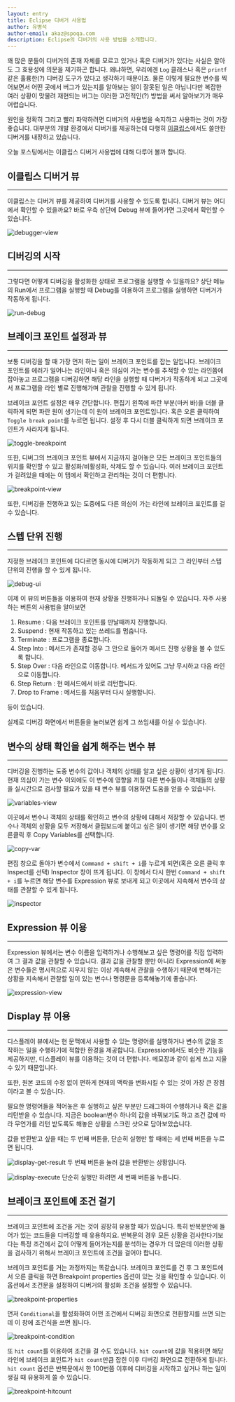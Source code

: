```yaml
---
layout: entry
title: Eclipse 디버거 사용법
author: 유병석
author-email: akaz@spoqa.com
description: Eclipse의 디버거의 사용 방법을 소개합니다.
---
```


꽤 많은 분들이 디버거의 존재 자체를 모르고 있거나 혹은 디버거가 있다는 사실은 알아도 그 효용성에 의문을 제기하곤 합니다. 왜냐하면, 우리에겐 <code>Log</code> 클래스나 혹은 <code>printf</code>같은 훌륭한(?) 디버깅 도구가 있다고 생각하기 때문이죠. 물론 이렇게 필요한 변수를 찍어보면서 어떤 곳에서 버그가 있는지를 알아보는 일이 잘못된 일은 아닙니다만 복잡한 여러 상황이 맞물려 재현되는 버그는 이러한 고전적인(?) 방법을 써서 알아보기가 매우 어렵습니다.

원인을 정확히 그리고 빨리 파악하려면 디버거의 사용법을 숙지하고 사용하는 것이 가장 좋습니다. 대부분의 개발 환경에서 디버거를 제공하는데 다행히 [이클립스]에서도 쓸만한 디버거를 내장하고 있습니다.

오늘 포스팅에서는 이클립스 디버거 사용법에 대해 다루어 볼까 합니다. 

## 이클립스 디버거 뷰
---
이클립스는 디버거 뷰를 제공하여 디버거를 사용할 수 있도록 합니다. 디버거 뷰는 어디에서 확인할 수 있을까요? 바로 우측 상단에 Debug 뷰에 들어가면 그곳에서 확인할 수 있습니다.

![debugger-view](/images/eclipse-debugger/debugger-view.png)

## 디버깅의 시작
---
그렇다면 어떻게 디버깅을 활성화한 상태로 프로그램을 실행할 수 있을까요? 상단 메뉴의 Run에서 프로그램을 실행할 때 Debug를 이용하여 프로그램을 실행하면 디버거가 작동하게 됩니다.

![run-debug](/images/eclipse-debugger/run-debug.png)

## 브레이크 포인트 설정과 뷰
---
보통 디버깅을 할 때 가장 먼저 하는 일이 브레이크 포인트를 잡는 일입니다. 브레이크 포인트를 에러가 일어나는 라인이나 혹은 의심이 가는 변수를 추적할 수 있는 라인쯤에 잡아놓고 프로그램을 디버깅하면 해당 라인을 실행할 때 디버거가 작동하게 되고 그곳에서 프로그램을 라인 별로 진행해가며 관찰을 진행할 수 있게 됩니다.

브레이크 포인트 설정은 매우 간단합니다. 편집기 왼쪽에 파란 부분(마커 바)을 더블 클릭하게 되면 파란 원이 생기는데 이 원이 브레이크 포인트입니다. 혹은 오른 클릭하여 <code>Toggle break point</code>를 누르면 됩니다. 설정 후 다시 더블 클릭하게 되면 브레이크 포인트가 사라지게 됩니다.

![toggle-breakpoint](/images/eclipse-debugger/toggle-breakpoint.png)

또한, 디버그의 브레이크 포인트 뷰에서 지금까지 걸어놓은 모든 브레이크 포인트들의 위치를 확인할 수 있고 활성화/비활성화, 삭제도 할 수 있습니다. 여러 브레이크 포인트가 걸려있을 때에는 이 탭에서 확인하고 관리하는 것이 더 편합니다.

![breakpoint-view](/images/eclipse-debugger/breakpoint-view.png)

또한, 디버깅을 진행하고 있는 도중에도 다른 의심이 가는 라인에 브레이크 포인트를 걸 수 있습니다.

## 스텝 단위 진행
---
지정한 브레이크 포인트에 다다르면 동시에 디버거가 작동하게 되고 그 라인부터 스텝 단위의 진행을 할 수 있게 됩니다.

![debug-ui](/images/eclipse-debugger/debug-ui.png)

이제 이 뷰의 버튼들을 이용하여 현재 상황을 진행하거나 되돌릴 수 있습니다. 자주 사용하는 버튼의 사용법을 알아보면

1. Resume : 다음 브레이크 포인트를 만날때까지 진행합니다.
2. Suspend : 현재 작동하고 있는 쓰레드를 멈춥니다.
3. Terminate : 프로그램을 종료합니다.
4. Step Into : 메서드가 존재할 경우 그 안으로 들어가 메서드 진행 상황을 볼 수 있도록 합니다.
5. Step Over : 다음 라인으로 이동합니다. 메서드가 있어도 그냥 무시하고 다음 라인으로 이동합니다.
6. Step Return : 현 메서드에서 바로 리턴합니다.
7. Drop to Frame : 메서드를 처음부터 다시 실행합니다.

등이 있습니다. 

실제로 디버깅 화면에서 버튼들을 눌러보면 쉽게 그 쓰임새를 아실 수 있습니다.

## 변수의 상태 확인을 쉽게 해주는 변수 뷰
---
디버깅을 진행하는 도중 변수의 값이나 객체의 상태를 알고 싶은 상황이 생기게 됩니다. 현재 의심이 가는 변수 이외에도 이 변수에 영향을 끼칠 다른 변수들이나 객체들의 상황을 실시간으로 검사할 필요가 있을 때 변수 뷰를 이용하면 도움을 얻을 수 있습니다.

![variables-view](/images/eclipse-debugger/variables-view.png)

이곳에서 변수나 객체의 상태를 확인하고 변수의 상황에 대해서 저장할 수 있습니다. 변수나 객체의 상황을 모두 저장해서 클립보드에 붙이고 싶은 일이 생기면 해당 변수를 오른클릭 후 Copy Variables를 선택합니다.

![copy-var](/images/eclipse-debugger/copy-var.png)

편집 창으로 돌아가 변수에서 <code>Command + shift + i</code>를 누르게 되면(혹은 오른 클릭 후 Inspect를 선택) Inspector 창이 뜨게 됩니다. 이 창에서 다시 한번 <code>Command + shift + i</code>를 누르면 해당 변수를 Expression 뷰로 보내게 되고 이곳에서 지속해서 변수의 상태를 관찰할 수 있게 됩니다.

![inspector](/images/eclipse-debugger/inspector.png)

## Expression 뷰 이용
---
Expression 뷰에서는 변수 이름을 입력하거나 수행해보고 싶은 명령어를 직접 입력하여 그 결과 값을 관찰할 수 있습니다. 결과 값을 관찰할 뿐만 아니라 Expression에 써놓은 변수들은 명시적으로 지우지 않는 이상 계속해서 관찰을 수행하기 때문에 변해가는 상황을 지속해서 관찰할 일이 있는 변수나 명령문을 등록해놓기에 좋습니다.

![expression-view](/images/eclipse-debugger/expression-view.png)

## Display 뷰 이용
---
디스플레이 뷰에서는 현 문맥에서 사용할 수 있는 명령어를 실행하거나 변수의 값을 조작하는 일을 수행하기에 적합한 환경을 제공합니다. Expression에서도 비슷한 기능을 제공하지만, 디스플레이 뷰를 이용하는 것이 더 편합니다. 메모장과 같이 쉽게 쓰고 지울 수 있기 때문입니다.
 
또한, 원본 코드의 수정 없이 편하게 현재의 맥락을 변화시킬 수 있는 것이 가장 큰 장점이라고 볼 수 있습니다.

필요한 명령어들을 적어놓은 후 실행하고 싶은 부분만 드래그하여 수행하거나 혹은 값을 리턴받을 수 있습니다. 지금은 boolean변수 하나의 값을 바꿔보기도 하고 조건 값에 따라 무언가를 리턴 받도록도 해놓은 상황을 스크린 샷으로 담아보았습니다.

값을 반환받고 싶을 때는 두 번째 버튼을, 단순히 실행만 할 때에는 세 번째 버튼을 누르면 됩니다.

![display-get-result](/images/eclipse-debugger/display-get-result.png)
두 번째 버튼을 눌러 값을 반환받는 상황입니다.

![display-execute](/images/eclipse-debugger/display-execute.png)
단순히 실행만 하려면 세 번째 버튼을 누릅니다.

## 브레이크 포인트에 조건 걸기
---
브레이크 포인트에 조건을 거는 것이 굉장히 유용할 때가 있습니다. 특히 반복문안에 들어가 있는 코드들을 디버깅할 때 유용하지요. 반복문의 경우 모든 상황을 검사한다기보다는 특정 조건에서 값이 어떻게 들어가는지를 분석하는 경우가 더 많은데 이러한 상황을 검사하기 위해서 브레이크 포인트에 조건을 걸어야 합니다.

브레이크 포인트를 거는 과정까지는 똑같습니다. 브레이크 포인트를 건 후 그 포인트에서 오른 클릭을 하면 Breakpoint properties 옵션이 있는 것을 확인할 수 있습니다. 이 옵션에서 조건문을 설정하여 디버거의 활성화 조건을 설정할 수 있습니다.

![breakpoint-properties](/images/eclipse-debugger/breakpoint-properties.png)

먼저 <code>Conditional</code>을 활성화하여 어떤 조건에서 디버깅 화면으로 전환할지를 쓰면 되는데 이 창에 조건식을 쓰면 됩니다.

![breakpoint-condition](/images/eclipse-debugger/breakpoint-condition.png)

또 <code>hit count</code>를 이용하여 조건을 걸 수도 있습니다. <code>hit count</code>에 값을 적용하면 해당 라인에 브레이크 포인트가 <code>hit count</code>만큼 잡힌 이후 디버깅 화면으로 전환하게 됩니다. <code>hit count</code> 옵션은 반복문에서 한 100번쯤 이후에 디버깅을 시작하고 싶거나 하는 일이 생길 때 유용하게 쓸 수 있습니다.

![breakpoint-hitcount](/images/eclipse-debugger/breakpoint-hitcount.png)

[Eclipse]: http://www.eclipse.org/
[이클립스]: http://www.eclipse.org/
[MAT]: http://eclipse.org/mat/